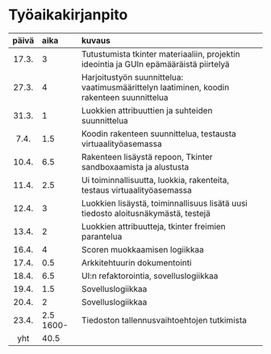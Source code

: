# Työaikakirjanpito

| päivä | aika | kuvaus  |
| :----:|:-----| :-----|
| 17.3. | 3    | Tutustumista tkinter materiaaliin, projektin ideointia ja GUIn epämääräistä piirtelyä |
| 27.3. | 4    | Harjoitustyön suunnittelua: vaatimusmäärittelyn laatiminen, koodin rakenteen suunnittelua |
| 31.3. | 1    | Luokkien attribuuttien ja suhteiden suunnittelua |
| 7.4.  | 1.5  | Koodin rakenteen suunnittelua, testausta virtuaalityöasemassa |
| 10.4. | 6.5  | Rakenteen lisäystä repoon, Tkinter sandboxaamista ja alustusta|
| 11.4. | 2.5  | Ui toiminnallisuutta, luokkia, rakenteita, testaus virtuaalityöasemassa |
| 12.4. | 3 | Luokkien lisäystä, toiminnallisuus lisätä uusi tiedosto aloitusnäkymästä, testejä |
| 13.4. | 2 | Luokkien attribuutteja, tkinter freimien parantelua |
| 16.4. | 4 | Scoren muokkaamisen logiikkaa |
| 17.4. | 0.5 | Arkkitehtuurin dokumentointi |
| 18.4. | 6.5 | UI:n refaktorointia, sovelluslogiikkaa |
| 19.4. | 1.5 | Sovelluslogiikkaa |
| 20.4. | 2 | Sovelluslogiikkaa |
| 23.4. | 2.5 1600-| Tiedoston tallennusvaihtoehtojen tutkimista |
| yht   | 40.5   | | 

